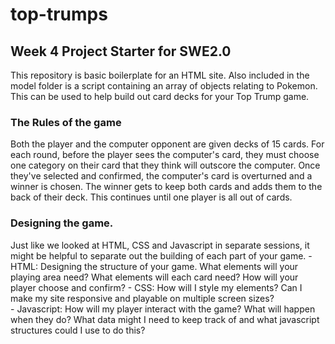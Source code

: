 # top-trumps
## Week 4 Project Starter for SWE2.0

This repository is basic boilerplate for an HTML site.  Also included in the model folder is a script containing an array of objects relating to Pokemon.  This can be used to help build out card decks for your Top Trump game.


### The Rules of the game

Both the player and the computer opponent are given decks of 15 cards.  For each round, before the player sees the computer's card, they must choose one category on their card that they think will outscore the computer.  Once they've selected and confirmed, the computer's card is overturned and a winner is chosen.  The winner gets to keep both cards and adds them to the back of their deck.  This continues until one player is all out of cards.


### Designing the game.

Just like we looked at HTML, CSS and Javascript in separate sessions, it might be helpful to separate out the building of each part of your game. 
    - HTML: Designing the structure of your game.  What elements will your playing area need? What elements will each card need? How will your player choose and confirm?
    - CSS: How will I style my elements?  Can I make my site responsive and playable on multiple screen sizes?  
    - Javascript: How will my player interact with the game?  What will happen when they do?  What data might I need to keep track of and what javascript structures could I use to do this?



